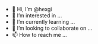 - 👋 Hi, I’m @hexgi
- 👀 I’m interested in ...
- 🌱 I’m currently learning ...
- 💞️ I’m looking to collaborate on ...
- 📫 How to reach me ...

<!---
hexgi/hexgi is a ✨ special ✨ repository because its `README.md` (this file) appears on your GitHub profile.
You can click the Preview link to take a look at your changes.
--->
